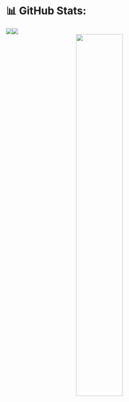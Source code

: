 # 📊 GitHub Stats:
<div align="center">
  <div style="display: flex;">
    <img align=top src="https://github-readme-stats.vercel.app/api/top-langs/?username=felirian&theme=transparent&hide_border=true&include_all_commits=true&count_private=true&layout=compact"/>
    <img align=top src="https://github-readme-stats.vercel.app/api?username=felirian&theme=transparent&hide_border=true&include_all_commits=true&count_private=true&layout=compact"/>
  </div>
  <img  width="50%" src="https://github-readme-streak-stats.herokuapp.com/?user=felirian&theme=transparent&hide_border=true"/>
</div>
